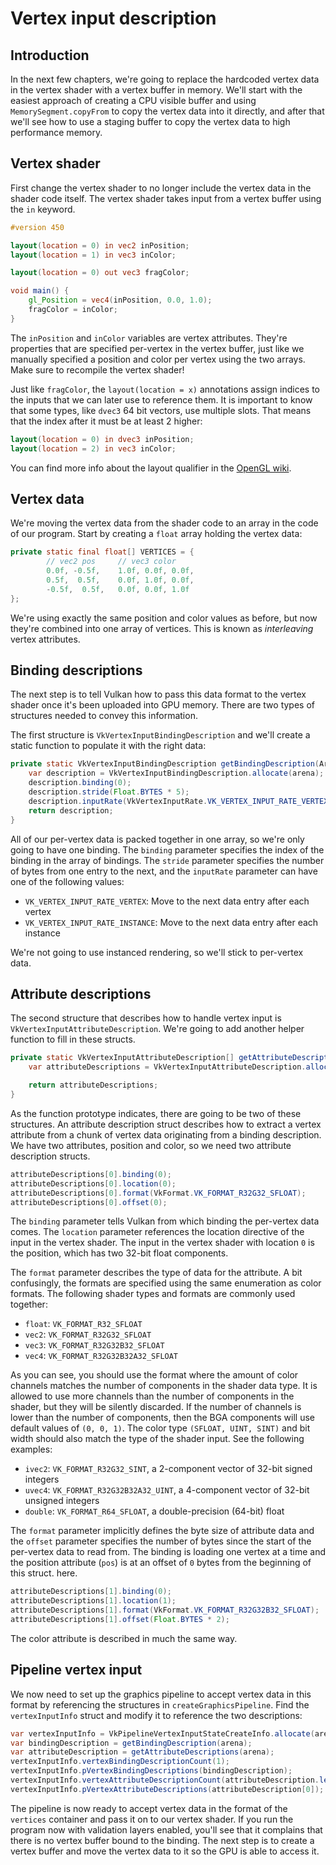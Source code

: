 # Vertex input description

## Introduction

In the next few chapters, we're going to replace the hardcoded vertex data in the vertex shader with a vertex buffer in memory. We'll start with the easiest approach of creating a CPU visible buffer and using `MemorySegment.copyFrom` to copy the vertex data into it directly, and after that we'll see how to use a staging buffer to copy the vertex data to high performance memory.

## Vertex shader

First change the vertex shader to no longer include the vertex data in the shader code itself. The vertex shader takes input from a vertex buffer using the `in` keyword.

```glsl
#version 450

layout(location = 0) in vec2 inPosition;
layout(location = 1) in vec3 inColor;

layout(location = 0) out vec3 fragColor;

void main() {
    gl_Position = vec4(inPosition, 0.0, 1.0);
    fragColor = inColor;
}
```

The `inPosition` and `inColor` variables are vertex attributes. They're properties that are specified per-vertex in the vertex buffer, just like we manually specified a position and color per vertex using the two arrays. Make sure to recompile the vertex shader!

Just like `fragColor`, the `layout(location = x)` annotations assign indices to the inputs that we can later use to reference them. It is important to know that some types, like `dvec3` 64 bit vectors, use multiple slots. That means that the index after it must be at least 2 higher:

```glsl
layout(location = 0) in dvec3 inPosition;
layout(location = 2) in vec3 inColor;
```

You can find more info about the layout qualifier in the [OpenGL wiki](https://www.khronos.org/opengl/wiki/Layout_Qualifier_(GLSL)).

## Vertex data

We're moving the vertex data from the shader code to an array in the code of our program. Start by creating a `float` array holding the vertex data:

```java
private static final float[] VERTICES = {
        // vec2 pos     // vec3 color
        0.0f, -0.5f,    1.0f, 0.0f, 0.0f,
        0.5f,  0.5f,    0.0f, 1.0f, 0.0f,
        -0.5f,  0.5f,   0.0f, 0.0f, 1.0f
};
```

We're using exactly the same position and color values as before, but now they're combined into one array of vertices. This is known as *interleaving* vertex attributes.

## Binding descriptions

The next step is to tell Vulkan how to pass this data format to the vertex shader once it's been uploaded into GPU memory. There are two types of structures needed to convey this information.

The first structure is `VkVertexInputBindingDescription` and we'll create a static function to populate it with the right data:

```java
private static VkVertexInputBindingDescription getBindingDescription(Arena arena) {
    var description = VkVertexInputBindingDescription.allocate(arena);
    description.binding(0);
    description.stride(Float.BYTES * 5);
    description.inputRate(VkVertexInputRate.VK_VERTEX_INPUT_RATE_VERTEX);
    return description;
}
```

All of our per-vertex data is packed together in one array, so we're only going to have one binding. The `binding` parameter specifies the index of the binding in the array of bindings. The `stride` parameter specifies the number of bytes from one entry to the next, and the `inputRate` parameter can have one of the following values:

- `VK_VERTEX_INPUT_RATE_VERTEX`: Move to the next data entry after each vertex
- `VK_VERTEX_INPUT_RATE_INSTANCE`: Move to the next data entry after each instance

We're not going to use instanced rendering, so we'll stick to per-vertex data.

## Attribute descriptions

The second structure that describes how to handle vertex input is `VkVertexInputAttributeDescription`. We're going to add another helper function to fill in these structs.

```java
private static VkVertexInputAttributeDescription[] getAttributeDescriptions(Arena arena) {
    var attributeDescriptions = VkVertexInputAttributeDescription.allocate(arena, 2);

    return attributeDescriptions;
}
```

As the function prototype indicates, there are going to be two of these structures. An attribute description struct describes how to extract a vertex attribute from a chunk of vertex data originating from a binding description. We have two attributes, position and color, so we need two attribute description structs.

```java
attributeDescriptions[0].binding(0);
attributeDescriptions[0].location(0);
attributeDescriptions[0].format(VkFormat.VK_FORMAT_R32G32_SFLOAT);
attributeDescriptions[0].offset(0);
```

The `binding` parameter tells Vulkan from which binding the per-vertex data comes. The `location` parameter references the location directive of the input in the vertex shader. The input in the vertex shader with location `0` is the position, which has two 32-bit float components.

The `format` parameter describes the type of data for the attribute. A bit confusingly, the formats are specified using the same enumeration as color formats. The following shader types and formats are commonly used together:

- `float`: `VK_FORMAT_R32_SFLOAT`
- `vec2`: `VK_FORMAT_R32G32_SFLOAT`
- `vec3`: `VK_FORMAT_R32G32B32_SFLOAT`
- `vec4`: `VK_FORMAT_R32G32B32A32_SFLOAT`

As you can see, you should use the format where the amount of color channels matches the number of components in the shader data type. It is allowed to use more channels than the number of components in the shader, but they will be silently discarded. If the number of channels is lower than the number of components, then the BGA components will use default values of `(0, 0, 1)`. The color type `(SFLOAT, UINT, SINT)` and bit width should also match the type of the shader input. See the following examples:

- `ivec2`: `VK_FORMAT_R32G32_SINT`, a 2-component vector of 32-bit signed integers
- `uvec4`: `VK_FORMAT_R32G32B32A32_UINT`, a 4-component vector of 32-bit unsigned integers
- `double`: `VK_FORMAT_R64_SFLOAT`, a double-precision (64-bit) float

The `format` parameter implicitly defines the byte size of attribute data and the `offset` parameter specifies the number of bytes since the start of the per-vertex data to read from. The binding is loading one vertex at a time and the position attribute (`pos`) is at an offset of `0` bytes from the beginning of this struct. here.

```java
attributeDescriptions[1].binding(0);
attributeDescriptions[1].location(1);
attributeDescriptions[1].format(VkFormat.VK_FORMAT_R32G32B32_SFLOAT);
attributeDescriptions[1].offset(Float.BYTES * 2);
```

The color attribute is described in much the same way.

## Pipeline vertex input

We now need to set up the graphics pipeline to accept vertex data in this format by referencing the structures in `createGraphicsPipeline`. Find the `vertexInputInfo` struct and modify it to reference the two descriptions:

```java
var vertexInputInfo = VkPipelineVertexInputStateCreateInfo.allocate(arena);
var bindingDescription = getBindingDescription(arena);
var attributeDescription = getAttributeDescriptions(arena);
vertexInputInfo.vertexBindingDescriptionCount(1);
vertexInputInfo.pVertexBindingDescriptions(bindingDescription);
vertexInputInfo.vertexAttributeDescriptionCount(attributeDescription.length);
vertexInputInfo.pVertexAttributeDescriptions(attributeDescription[0]);
```

The pipeline is now ready to accept vertex data in the format of the `vertices` container and pass it on to our vertex shader. If you run the program now with validation layers enabled, you'll see that it complains that there is no vertex buffer bound to the binding. The next step is to create a vertex buffer and move the vertex data to it so the GPU is able to access it.
